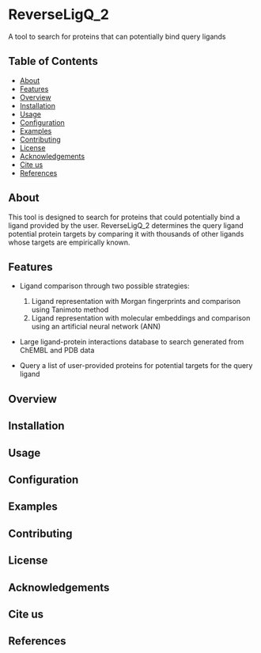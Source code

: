 # ReverseLigQ_2

A tool to search for proteins that can potentially bind query ligands

## Table of Contents

- [About](#about)
- [Features](#features)
- [Overview](#overview)
- [Installation](#installation)
- [Usage](#usage)
- [Configuration](#configuration)
- [Examples](#examples)
- [Contributing](#contributing)
- [License](#license)
- [Acknowledgements](#acknowledgements)
- [Cite us](#cite-us)
- [References](#references)

## About

This tool is designed to search for proteins that could potentially bind a ligand provided by the user. ReverseLigQ_2 determines the query ligand potential protein targets by comparing it with thousands of other ligands whose targets are empirically known.

## Features

- Ligand comparison through two possible strategies:

    1. Ligand representation with Morgan fingerprints and comparison using Tanimoto method
    2. Ligand representation with molecular embeddings and comparison using an artificial neural network (ANN)

- Large ligand-protein interactions database to search generated from ChEMBL and PDB data

- Query a list of user-provided proteins for potential targets for the query ligand

## Overview

## Installation

## Usage

## Configuration

## Examples

## Contributing

## License

## Acknowledgements

## Cite us

## References
